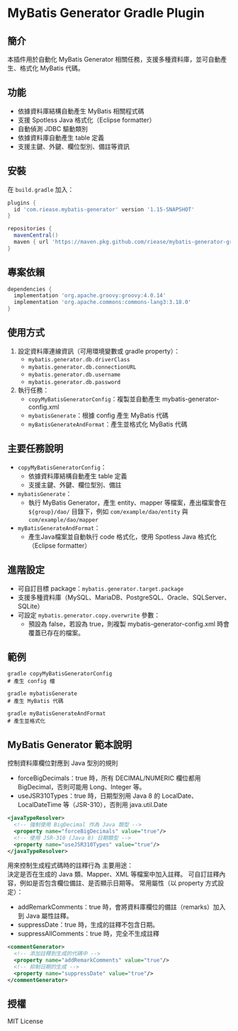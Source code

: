# MyBatis Generator Gradle Plugin

## 簡介
本插件用於自動化 MyBatis Generator 相關任務，支援多種資料庫，並可自動產生、格式化 MyBatis 代碼。

## 功能
- 依據資料庫結構自動產生 MyBatis 相關程式碼
- 支援 Spotless Java 格式化（Eclipse formatter）
- 自動偵測 JDBC 驅動類別
- 依據資料庫自動產生 table 定義
- 支援主鍵、外鍵、欄位型別、備註等資訊

## 安裝
在 `build.gradle` 加入：

```groovy
plugins {
  id 'com.riease.mybatis-generator' version '1.15-SNAPSHOT'
}

repositories {
  mavenCentral()
  maven { url 'https://maven.pkg.github.com/riease/mybatis-generator-gradle-plugin' }
}
```

## 專案依賴
```groovy
dependencies {
  implementation 'org.apache.groovy:groovy:4.0.14'
  implementation 'org.apache.commons:commons-lang3:3.18.0'
}
```

## 使用方式
1. 設定資料庫連線資訊（可用環境變數或 gradle property）：
   - `mybatis.generator.db.driverClass`
   - `mybatis.generator.db.connectionURL`
   - `mybatis.generator.db.username`
   - `mybatis.generator.db.password`
2. 執行任務：
   - `copyMyBatisGeneratorConfig`：複製並自動產生 mybatis-generator-config.xml
   - `mybatisGenerate`：根據 config 產生 MyBatis 代碼
   - `myBatisGenerateAndFormat`：產生並格式化 MyBatis 代碼

## 主要任務說明
- `copyMyBatisGeneratorConfig`：
  - 依據資料庫結構自動產生 table 定義
  - 支援主鍵、外鍵、欄位型別、備註
- `mybatisGenerate`：
  - 執行 MyBatis Generator，產生 entity、mapper 等檔案，產出檔案會在 `${group}/dao/` 目錄下，例如 `com/example/dao/entity` 與 `com/example/dao/mapper` 
- `myBatisGenerateAndFormat`：
  - 產生Java檔案並自動執行 code 格式化，使用 Spotless Java 格式化（Eclipse formatter）

## 進階設定
- 可自訂目標 package：`mybatis.generator.target.package`
- 支援多種資料庫（MySQL、MariaDB、PostgreSQL、Oracle、SQLServer、SQLite）
- 可設定 `mybatis.generator.copy.overwrite` 參數：
  - 預設為 false，若設為 true，則複製 mybatis-generator-config.xml 時會覆蓋已存在的檔案。

## 範例
```shell
gradle copyMyBatisGeneratorConfig
# 產生 config 檔

gradle mybatisGenerate
# 產生 MyBatis 代碼

gradle myBatisGenerateAndFormat
# 產生並格式化
```

## MyBatis Generator 範本說明

控制資料庫欄位對應到 Java 型別的規則
* forceBigDecimals：true 時，所有 DECIMAL/NUMERIC 欄位都用 BigDecimal，否則可能用 Long、Integer 等。
* useJSR310Types：true 時，日期型別用 Java 8 的 LocalDate、LocalDateTime 等（JSR-310），否則用 java.util.Date

```xml
<javaTypeResolver>
  <!-- 強制使用 BigDecimal 作為 Java 類型 -->
  <property name="forceBigDecimals" value="true"/>
  <!-- 使用 JSR-310 (Java 8) 日期類型 -->
  <property name="useJSR310Types" value="true"/>
</javaTypeResolver>
```

用來控制生成程式碼時的註釋行為
主要用途：  
決定是否在生成的 Java 類、Mapper、XML 等檔案中加入註釋。
可自訂註釋內容，例如是否包含欄位備註、是否顯示日期等。
常用屬性（以 property 方式設定）：
* addRemarkComments：true 時，會將資料庫欄位的備註（remarks）加入到 Java 屬性註釋。
* suppressDate：true 時，生成的註釋不包含日期。
* suppressAllComments：true 時，完全不生成註釋  

```xml
<commentGenerator>
  <!-- 添加註釋到生成的代碼中 -->
  <property name="addRemarkComments" value="true"/>
  <!-- 抑制日期的生成 -->
  <property name="suppressDate" value="true"/>
</commentGenerator>
```


## 授權
MIT License
